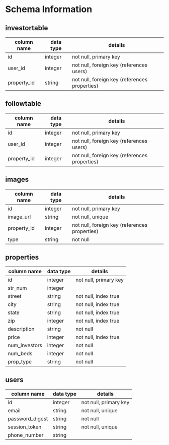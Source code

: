 # Schema Information

## investortable
column name | data type | details
------------|-----------|-----------------------
id          | integer   | not null, primary key
user_id     | integer   | not null, foreign key (references users)
property_id | string    | not null, foreign key (references properties)

## followtable
column name | data type | details
------------|-----------|-----------------------
id          | integer   | not null, primary key
user_id     | integer   | not null, foreign key (references users)
property_id | integer   | not null, foreign key (references properties)

## images
column name | data type | details
------------|-----------|-----------------------
id          | integer   | not null, primary key
image_url   | string    | not null, unique
property_id | integer   | not null, foreign key (references properties)
type        | string    | not null

## properties
column name | data type | details
------------|-----------|-----------------------
id          | integer   | not null, primary key
str_num     | integer   |
street      | string    | not null, index true
city        | string    | not null, index true
state       | string    | not null, index true
zip         | integer   | not null, index true
description | string    | not null
price       | integer   | not null, index true
num_investors| integer  | not null
num_beds    | integer   | not null
prop_type   | string    | not null

## users
column name     | data type | details
----------------|-----------|-----------------------
id              | integer   | not null, primary key
email           | string    | not null, unique
password_digest | string    | not null
session_token   | string    | not null, unique
phone_number    | string    |
